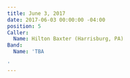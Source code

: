 ```yaml
---
title: June 3, 2017
date: 2017-06-03 00:00:00 -04:00
position: 5
Caller:
  Name: Hilton Baxter (Harrisburg, PA)
Band:
  Name: 'TBA

'
---
```


